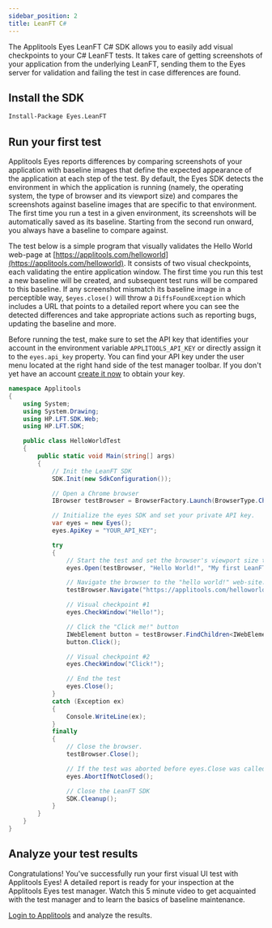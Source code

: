 ```yaml
---
sidebar_position: 2
title: LeanFT C#
---
```


The Applitools Eyes LeanFT C# SDK allows you to easily add visual checkpoints to your C# LeanFT tests. It takes care of getting screenshots of your application from the underlying LeanFT, sending them to the Eyes server for validation and failing the test in case differences are found.

## Install the SDK

```bash
Install-Package Eyes.LeanFT
```


## Run your first test
Applitools Eyes reports differences by comparing screenshots of your application with baseline images that define the expected appearance of the application at each step of the test. By default, the Eyes SDK detects the environment in which the application is running (namely, the operating system, the type of browser and its viewport size) and compares the screenshots against baseline images that are specific to that environment. The first time you run a test in a given environment, its screenshots will be automatically saved as its baseline. Starting from the second run onward, you always have a baseline to compare against.

The test below is a simple program that visually validates the Hello World web-page at [https://applitools.com/helloworld](https://applitools.com/helloworld). It consists of two visual checkpoints, each validating the entire application window. The first time you run this test a new baseline will be created, and subsequent test runs will be compared to this baseline. If any screenshot mismatch its baseline image in a perceptible way, `$eyes.close()` will throw a `DiffsFoundException` which includes a URL that points to a detailed report where you can see the detected differences and take appropriate actions such as reporting bugs, updating the baseline and more.

Before running the test, make sure to set the API key that identifies your account in the environment variable `APPLITOOLS_API_KEY` or directly assign it to the `eyes.api_key` property. You can find your API key under the user menu located at the right hand side of the test manager toolbar. If you don't yet have an account [create it now](https://applitools.com/sign-up) to obtain your key.

```csharp
namespace Applitools
{
    using System;
    using System.Drawing;
    using HP.LFT.SDK.Web;
    using HP.LFT.SDK;

    public class HelloWorldTest
    {
        public static void Main(string[] args)
        {
            // Init the LeanFT SDK
            SDK.Init(new SdkConfiguration());

            // Open a Chrome browser
            IBrowser testBrowser = BrowserFactory.Launch(BrowserType.Chrome);

            // Initialize the eyes SDK and set your private API key.
            var eyes = new Eyes();
            eyes.ApiKey = "YOUR_API_KEY";

            try
            {
                // Start the test and set the browser's viewport size to 800x600
                eyes.Open(testBrowser, "Hello World!", "My first LeanFT C# test", new Size(800, 600));

                // Navigate the browser to the "hello world!" web-site.
                testBrowser.Navigate("https://applitools.com/helloworld");

                // Visual checkpoint #1
                eyes.CheckWindow("Hello!");

                // Click the "Click me!" button
                IWebElement button = testBrowser.FindChildren<IWebElement>(new WebElementDescription { TagName = "button" })[0];
                button.Click();

                // Visual checkpoint #2
                eyes.CheckWindow("Click!");

                // End the test
                eyes.Close();
            }
            catch (Exception ex)
            {
                Console.WriteLine(ex);
            }
            finally
            {
                // Close the browser.
                testBrowser.Close();

                // If the test was aborted before eyes.Close was called, ends the test as aborted.
                eyes.AbortIfNotClosed();

                // Close the LeanFT SDK
                SDK.Cleanup();
            }
        }
    }
}
```


## Analyze your test results
Congratulations! You've successfully run your first visual UI test with Applitools Eyes! A detailed report is ready for your inspection at the Applitools Eyes test manager. Watch this 5 minute video to get acquainted with the test manager and to learn the basics of baseline maintenance.

[Login to Applitools](https://applitools.com/users/login) and analyze the results.